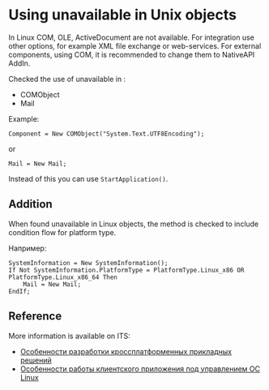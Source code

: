 # Using unavailable in Unix objects

In Linux COM, OLE, ActiveDocument are not available. For integration use other options, for example XML file exchange or web-services.
For external components, using COM, it is recommended to change them to NativeAPI AddIn.

Checked the use of unavailable in :

- COMObject
- Mail

Example:

```bsl
Component = New COMObject("System.Text.UTF8Encoding");
```

or

```bsl
Mail = New Mail;
```

Instead of this you can use `StartApplication()`.

## Addition

When found unavailable in Linux objects, the method is checked to include condition flow for platform type.

Например:

```bsl
SystemInformation = New SystemInformation();
If Not SystemInformation.PlatformType = PlatformType.Linux_x86 OR PlatformType.Linux_x86_64 Then
	Mail = New Mail;
EndIf;
```

## Reference

More information is available on ITS:

- [Особенности разработки кроссплатформенных прикладных решений](https://its.1c.ru/db/v8314doc#bookmark:dev:TI000001208)
- [Особенности работы клиентского приложения под управлением ОС Linux](https://its.1c.ru/db/v8314doc#bookmark:dev:TI000001283)
